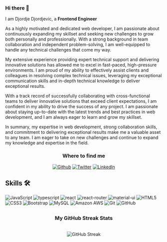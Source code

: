 ### Hi there 👋


I am Djordje Djordjevic, a **Frontend Engineer** 

As a highly motivated and dedicated web developer, I am passionate about continuously expanding my skillset and seeking new challenges to grow both personally and professionally. With a strong background in team collaboration and independent problem-solving, I am well-equipped to handle any technical challenges that come my way.

My extensive experience providing expert technical support and delivering innovative solutions has allowed me to excel in fast-paced, high-pressure environments. I am proud of my ability to effectively assist clients and colleagues in resolving complex technical issues, leveraging my exceptional communication skills and in-depth technical knowledge to deliver exceptional results.

With a track record of successfully collaborating with cross-functional teams to deliver innovative solutions that exceed client expectations, I am confident in my ability to drive the success of any project. I am passionate about staying up-to-date with the latest trends and best practices in web development, and I am always eager to learn and grow my skillset.

In summary, my expertise in web development, strong collaboration skills, and commitment to delivering exceptional results make me a valuable asset to any team. I am eager to take on new challenges and continue to expand my knowledge and expertise in the field.


<div align="center">
<h3>Where to find me</h3>
<p>
   <a href="https://github.com/Djo44" target="_blank"><img alt="Github" src="https://img.shields.io/badge/GitHub-%2312100E.svg?&style=for-the-badge&logo=Github&logoColor=white" /></a> <a href="https://twitter.com/DordeD" target="_blank"><img alt="Twitter" src="https://img.shields.io/badge/twitter-%231DA1F2.svg?&style=for-the-badge&logo=twitter&logoColor=white" /></a> <a href="https://www.linkedin.com/in/djordje-44" target="_blank"><img alt="LinkedIn" src="https://img.shields.io/badge/linkedin-%230077B5.svg?&style=for-the-badge&logo=linkedin&logoColor=white" /></a> 
  
</p>
   </div>


## Skills 🛠️

![JavaScript](https://img.shields.io/badge/-JavaScript-black?style=flat-square&logo=javascript)
![typescript](https://img.shields.io/badge/TypeScript-3178C6?style=flat-square&logo=typescript&logoColor=white)
![react](https://img.shields.io/badge/React-20232A?style=flat-square&logo=react&logoColor=61DAFB)
![react-router](https://img.shields.io/badge/React_Router-CA4245?style=flat-square&logo=react-router&logoColor=white)
![material-ui](https://img.shields.io/badge/Material_UI-0081CB?style=flat-square&logo=mui&logoColor=white)
![HTML5](https://img.shields.io/badge/-HTML5-E34F26?style=flat-square&logo=html5&logoColor=white)
![CSS3](https://img.shields.io/badge/-CSS3-1572B6?style=flat-square&logo=css3)
![Bootstrap](https://img.shields.io/badge/-Bootstrap-563D7C?style=flat-square&logo=bootstrap)
![MySQL](https://img.shields.io/badge/-MySQL-black?style=flat-square&logo=mysql)
![Amazon AWS](https://img.shields.io/badge/Amazon%20AWS-232F3E?style=flat-square&logo=amazon-aws)
![Git](https://img.shields.io/badge/-Git-black?style=flat-square&logo=git)
![GitHub](https://img.shields.io/badge/-GitHub-181717?style=flat-square&logo=github)



##


   <div align="center">
    <h3>My GitHub Streak Stats</h3>
    <br>
    <img src="https://streak-stats.demolab.com?user=Djo44&theme=react&date_format=j%20M%5B%20Y%5D" alt="GitHub Streak" />
</div>

  

                               
